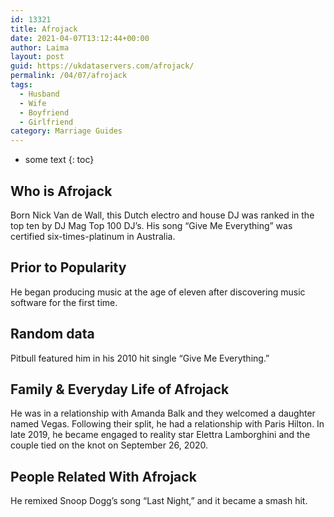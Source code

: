 ```yaml
---
id: 13321
title: Afrojack
date: 2021-04-07T13:12:44+00:00
author: Laima
layout: post
guid: https://ukdataservers.com/afrojack/
permalink: /04/07/afrojack
tags:
  - Husband
  - Wife
  - Boyfriend
  - Girlfriend
category: Marriage Guides
---
```


* some text
{: toc}


## Who is Afrojack
                  
                  
                  
Born Nick Van de Wall, this Dutch electro and house DJ was ranked in the top ten by DJ Mag Top 100 DJ&#8217;s. His song &#8220;Give Me Everything&#8221; was certified six-times-platinum in Australia.
                  
              
            
              
            
                
                
                
## Prior to Popularity
                  
                  
                  
He began producing music at the age of eleven after discovering music software for the first time.
                  
              
            
              
            
                
                
                
## Random data
                  
                  
                  
Pitbull featured him in his 2010 hit single &#8220;Give Me Everything.&#8221;
                  
              
            
              
            
                
                
                
## Family & Everyday Life of Afrojack
                  
                  
                  
He was in a relationship with Amanda Balk and they welcomed a daughter named Vegas. Following their split, he had a relationship with Paris Hilton. In late 2019, he became engaged to reality star Elettra Lamborghini and the couple tied on the knot on September 26, 2020.
                  
              
            
              
            
                
                
                
## People Related With Afrojack
                  
                  
                  
He remixed Snoop Dogg&#8217;s song &#8220;Last Night,&#8221; and it became a smash hit.
                  
              
            
              
            
                
              
            
              
              
            
            
              
            
          
          
          